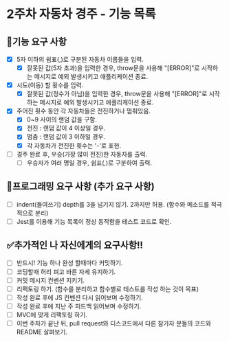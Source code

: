 # 2주차 자동차 경주 - 기능 목록

## :memo:기능 요구 사항
- [x] 5자 이하의 쉼표(,)로 구분된 자동차 이름들을 입력.
    - [x] 잘못된 값(5자 초과)을 입력한 경우, throw문을 사용해 "[ERROR]"로 시작하는 메시지로 예외 발생시키고 애플리케이션 종료.
- [x] 시도(이동) 할 횟수를 입력.
    - [x] 잘못된 값(정수가 아님)을 입력한 경우, throw문을 사용해 "[ERROR]"로 시작하는 메시지로 예외 발생시키고 애플리케이션 종료.
- [x] 주어진 횟수 동안 각 자동차들은 전진하거나 멈춰있음.
    - [x] 0~9 사이의 랜덤 값을 구함.
    - [x] 전진 : 랜덤 값이 4 이상일 경우.
    - [x] 멈춤 : 랜덤 값이 3 이하일 경우.
    - [x] 각 자동차가 전진한 횟수는 '-'로 표현.
- [ ] 경주 완료 후, 우승(가장 많이 전진)한 자동차를 출력.
    - [ ] 우승자가 여러 명일 경우, 쉼표(,)로 구분하여 출력.

## :hammer:프로그래밍 요구 사항 (추가 요구 사항)
- [ ] indent(들여쓰기) depth를 3을 넘기지 않기. 2까지만 허용. (함수와 메소드를 적극적으로 분리)
- [ ] Jest를 이용해 기능 목록이 정상 동작함을 테스트 코드로 확인. 

## :white_check_mark:추가적인 나 자신에게의 요구사항!!
- [ ] 반드시! 기능 하나 완성 할때마다 커밋하기.
- [ ] 코딩할때 허리 펴고 바른 자세 유지하기.
- [ ] 커밋 메시지 컨벤션 지키기.
- [ ] 리팩토링 하기. (함수를 분리하고 함수별로 테스트를 작성 하는 것이 목표)
- [ ] 작성 완료 후에 JS 컨벤션 다시 읽어보며 수정하기.
- [ ] 작성 완료 후에 지난 주 피드백 읽어보며 수정하기.
- [ ] MVC에 맞게 리팩토링 하기.
- [ ] 이번 주차가 끝난 뒤, pull request와 디스코드에서 다른 참가자 분들의 코드와 README 살펴보기.
